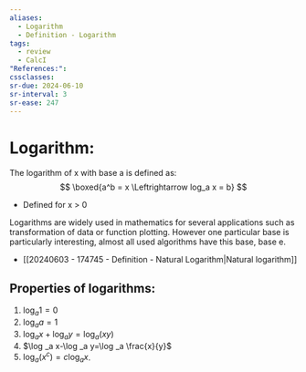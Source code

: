 ```yaml
---
aliases:
  - Logarithm
  - Definition - Logarithm
tags:
  - review
  - CalcI
"References:": 
cssclasses:
sr-due: 2024-06-10
sr-interval: 3
sr-ease: 247
---
```

# Logarithm: 

The logarithm of x with base a is defined as:
$$
\boxed{a^b = x \Leftrightarrow log_a x = b}
$$
+ Defined for x > 0

Logarithms are widely used in mathematics for several applications such as transformation of data or function plotting. 
However one particular base is particularly interesting, almost all used algorithms have this base, base e. 
+ [[20240603 - 174745 - Definition - Natural Logarithm|Natural logarithm]]

## Properties of logarithms:

1. $\log_a 1 = 0$
2. $\log_a a = 1$
3. $\log _a x+\log _a y=\log _a(x y)$
4. $\log _a x-\log _a y=\log _a \frac{x}{y}$
5. $\log _a\left(x^c\right)=c \log _a x$.
